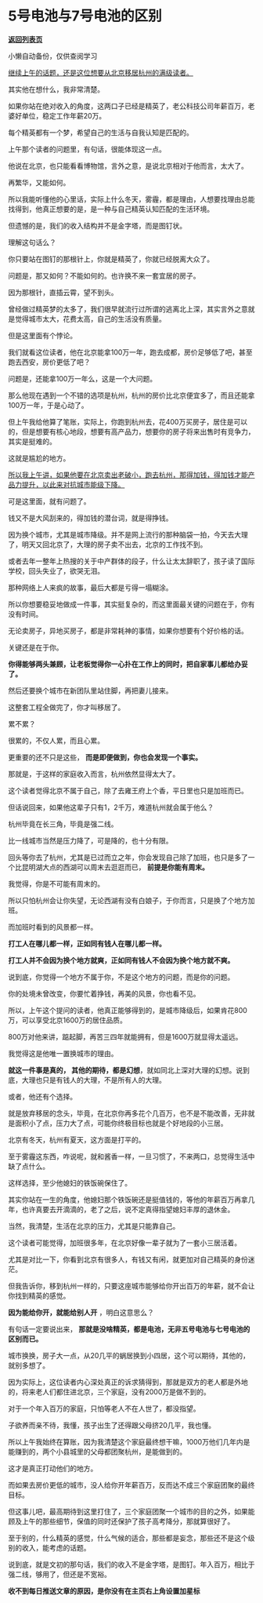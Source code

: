 # 5号电池与7号电池的区别

[**返回列表页**](/gzh/记忆承载3)

小懒自动备份，仅供查阅学习

[继续上午的话题，还是这位想要从北京移居杭州的满级读者。](http://mp.weixin.qq.com/s?__biz=MzkwMzQ1MzczOQ==&mid=2247484099&idx=1&sn=bb059abdb4d50758b4c58582760045c8&chksm=c0974f87f7e0c6911e2a87c15824347f0a75926c85f4bea3811490ca3676f3adf7ee847c3dc4&scene=21#wechat_redirect)

其实他在想什么，我非常清楚。  

如果你站在绝对收入的角度，这两口子已经是精英了，老公科技公司年薪百万，老婆好单位，稳定工作年薪20万。

每个精英都有一个梦，希望自己的生活与自我认知是匹配的。

上午那个读者的问题里，有句话，很能体现这一点。

他说在北京，也只能看看博物馆，言外之意，是说北京相对于他而言，太大了。

再繁华，又能如何。  

所以我能听懂他的心里话，实际上什么冬天，雾霾，都是理由，人想要找理由总能找得到，他真正想要的是，是一种与自己精英认知匹配的生活环境。  

但遗憾的是，我们的收入结构并不是金字塔，而是图钉状。

理解这句话么？  

你只要站在图钉的那根针上，你就是精英了，你就已经脱离大众了。  

问题是，那又如何？不能如何的。也许换不来一套宜居的房子。

因为那根针，直插云霄，望不到头。

曾经做过精英梦的太多了，我们很早就流行过所谓的逃离北上深，其实言外之意就是觉得城市太大，花费太高，自己的生活没有质量。

但是这里面有个悖论。  

我们就看这位读者，他在北京能拿100万一年，跑去成都，房价足够低了吧，甚至跑去西安，房价更低了吧？

问题是，还能拿100万一年么，这是一个大问题。  

那么他现在遇到一个不错的选项是杭州，杭州的房价比北京便宜多了，而且还能拿100万一年，于是心动了。  

但上午我给他算了笔账，实际上，你跑到杭州去，花400万买房子，居住是可以的，但是想要有核心地段，想要有高产品力，想要你的房子将来出售时有竞争力，其实是挺难的。  

这就是尴尬的地方。

[所以我上午讲，如果他要在北京卖出老破小，跑去杭州，那得加钱，得加钱才能产品力提升，以此来对抗城市能级下降。](http://mp.weixin.qq.com/s?__biz=MzU0MjYwNDU2Mw==&mid=2247514165&idx=1&sn=c76765f80e3fdb30300ec3c25e129ca4&chksm=fb1ad449cc6d5d5fa72e4539dca23ac9c6dc3b395341578f07df640b5c0bed44288adadde87a&scene=21#wechat_redirect)  

可是这里面，就有问题了。  

钱又不是大风刮来的，得加钱的潜台词，就是得挣钱。

因为换个城市，尤其是城市降级。并不是网上流行的那种脑袋一拍，今天去大理了，明天又回北京了，大理的房子卖不出去，北京的工作找不到。

或者去年一整年上热搜的关于中产群体的段子，什么让太太辞职了，孩子读了国际学校，回头失业了，欲哭无泪。

那种网络上人来疯的故事，最后大都是亏得一塌糊涂。  

所以你想要稳妥地做成一件事，其实挺复杂的，而这里面最关键的问题在于，你有没有时间。  

无论卖房子，异地买房子，都是非常耗神的事情，如果你想要有个好价格的话。  

关键还是在于你。  

 **你得能够两头兼顾，让老板觉得你一心扑在工作上的同时，把自家事儿都给办妥了。**

然后还要换个城市在新团队里站住脚，再把妻儿接来。

这整套工程全做完了，你才叫移居了。  

累不累？  

很累的，不仅人累，而且心累。  

更重要的还不只是这些， **而是即便做到，你也会发现一个事实。**  

那就是，于这样的家庭收入而言，杭州依然显得太大了。

这个读者觉得北京不属于自己，除了去雍王府上个香，平日里也只是加班而已。

但话说回来，如果他这辈子只有1，2千万，难道杭州就会属于他么？  

杭州毕竟在长三角，毕竟是强二线。  

比一线城市当然是压力降了，可是降的，也十分有限。  

回头等你去了杭州，尤其是已过而立之年，你会发现自己除了加班，也只是多了一个比昆明湖大点的西湖可以周末去逛逛而已， **前提是你能有周末。**

我觉得，你是不可能有周末的。

所以只怕杭州会让你失望，无论西湖有没有白娘子，于你而言，只是换了个地方加班。

而加班时看到的风景都一样。

 **打工人在哪儿都一样，正如同有钱人在哪儿都一样。**

 **打工人并不会因为换个地方就爽，正如同有钱人不会因为换个地方就不爽。**  

说到底，你觉得一个地方不属于你，不是这个地方的问题，而是你的问题。

你的处境未曾改变，你要忙着挣钱，再美的风景，你也看不见。  

所以，上午这个提问的读者，他真正能够得到的，是城市降级后，如果肯花800万，可以享受北京1600万的居住品质。

800万对他来讲，踮起脚，再苦三四年就能拥有，但是1600万就显得太遥远。

我觉得这是他唯一置换城市的理由。

 **就这一件事是真的， 其他的期待，都是幻想**，就如同北上深对大理的幻想。说到底，大理也只是有钱人的大理，不是所有人的大理。

或者，他还有个选择。

就是放弃移居的念头，毕竟，在北京你再多花个几百万，也不是不能改善，无非就是面积小了点，压力大了点，可能你终极目标也就是个好地段的小三居。

北京有冬天，杭州有夏天，这方面是打平的。  

至于雾霾这东西，咋说呢，就和酱香一样，一旦习惯了，不来两口，总觉得生活中缺了点什么。

这样选择，至少他媳妇的铁饭碗保住了。

其实你站在一生的角度，他媳妇那个铁饭碗还是挺值钱的，等他的年薪百万再拿几年，也许真要去开滴滴的，老了之后，说不定真得指望媳妇丰厚的退休金。

当然，我清楚，生活在北京的压力，尤其是只能靠自己。

这个读者可能觉得，加班很多年，在北京好像一辈子就为了一套小三居活着。

尤其是对比一下，你看到北京有很多人，有钱又有闲，就更加对自己精英的身份迷茫。

但我告诉你，移到杭州一样的，只要这座城市能够给你开出百万的年薪，就不会让你找到精英的感觉。  

 **因为能给你开，就能给别人开** ，明白这意思么？  

有句话一定要说出来， **那就是没啥精英，都是电池，无非五号电池与七号电池的区别而已。**

城市换换，房子大一点，从20几平的蜗居换到小四居，这个可以期待，其他的，就别多想了。

因为实际上，这位读者内心深处真正的诉求猜得到，那就是双方的老人都是外地的，将来老人们都住进北京，三个家庭，没有2000万是做不到的。

对于一个年入百万的家庭，只怕等老人不在人世了，都没指望。  

子欲养而亲不待，我懂，孩子出生了还得跟父母挤20几平，我也懂。  

所以上午我始终在算账，因为我清楚这个家庭最终想干嘛，1000万他们几年内是能赚到的，两个小县城里的父母都团聚杭州，是能做到的。  

这才是真正打动他们的地方。

而如果去房价更低的城市，没人给你开年薪百万，反而达不成三个家庭团聚的最终目标。  

但这事儿吧，最高期待到这里打住了，三个家庭团聚一个城市的目的之外，如果能顾及上午的那些细节，保值的同时还保护了孩子高考降分，那就算很好了。

至于别的，什么精英的感觉，什么气候的适合，那些都是妄念，那些还不是这个级别的收入，能考虑的话题。

说到底，就是文初的那句话，我们的收入不是金字塔，是图钉。年入百万，相比于强二线，够用了，但还是不宽裕。

 **收不到每日推送文章的原因，是你没有在主页右上角设置加星标**

